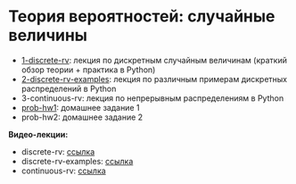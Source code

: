 # Теория вероятностей: случайные величины

* [1-discrete-rv](http://nbviewer.jupyter.org/github/allatambov/CognTech/blob/master/python-probability/discrete-rv.ipynb): лекция по дискретным случайным величинам (краткий обзор теории + практика в Python)
* [2-discrete-rv-examples](http://nbviewer.jupyter.org/github/allatambov/CognTech/blob/master/python-probability/discrete-rv-examples.ipynb): лекция по различным примерам дискретных распределений в Python
* 3-continuous-rv: лекция по непрерывным распределениям в Python
* [prob-hw1](http://nbviewer.jupyter.org/github/allatambov/CognTech/blob/master/python-probability/prob-hw1.ipynb): домашнее задание 1
* prob-hw2: домашнее задание 2

**Видео-лекции:**

* discrete-rv: [ссылка]()
* discrete-rv-examples: [ссылка]()
* continuous-rv: [ссылка]()
